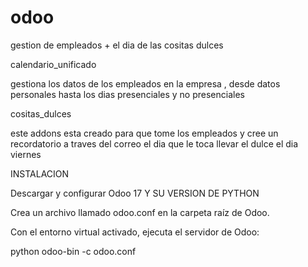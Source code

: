 # odoo

gestion de empleados + el dia de las cositas dulces

calendario_unificado

gestiona los datos de los empleados en la empresa , desde datos personales hasta los dias presenciales y no presenciales

cositas_dulces

este addons esta creado para que tome los empleados y cree un recordatorio a traves del correo el dia que le toca llevar el dulce el dia viernes

INSTALACION

Descargar y configurar Odoo 17 Y SU VERSION DE PYTHON

Crea un archivo llamado odoo.conf en la carpeta raíz de Odoo.

Con el entorno virtual activado, ejecuta el servidor de Odoo:

python odoo-bin -c odoo.conf
